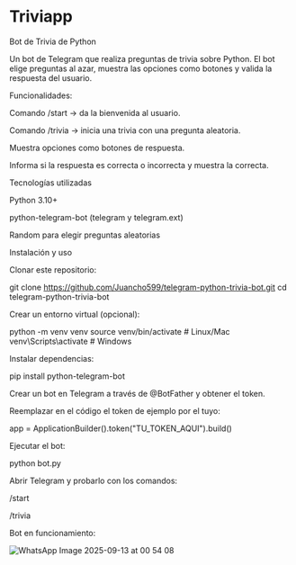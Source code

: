 # Triviapp
Bot de Trivia de Python

Un bot de Telegram que realiza preguntas de trivia sobre Python.
El bot elige preguntas al azar, muestra las opciones como botones y valida la respuesta del usuario.

Funcionalidades:

Comando /start → da la bienvenida al usuario.

Comando /trivia → inicia una trivia con una pregunta aleatoria.

Muestra opciones como botones de respuesta.

Informa si la respuesta es correcta o incorrecta y muestra la correcta.

Tecnologías utilizadas

Python 3.10+

python-telegram-bot (telegram y telegram.ext)

Random para elegir preguntas aleatorias

Instalación y uso

Clonar este repositorio:

git clone https://github.com/Juancho599/telegram-python-trivia-bot.git
cd telegram-python-trivia-bot


Crear un entorno virtual (opcional):

python -m venv venv
source venv/bin/activate  # Linux/Mac
venv\Scripts\activate     # Windows


Instalar dependencias:

pip install python-telegram-bot


Crear un bot en Telegram a través de @BotFather
 y obtener el token.

Reemplazar en el código el token de ejemplo por el tuyo:

app = ApplicationBuilder().token("TU_TOKEN_AQUI").build()


Ejecutar el bot:

python bot.py


Abrir Telegram y probarlo con los comandos:

/start

/trivia

Bot en funcionamiento: 

![WhatsApp Image 2025-09-13 at 00 54 08](https://github.com/user-attachments/assets/6488e3e7-9f5c-4fca-af2d-7236c9ade23e)

